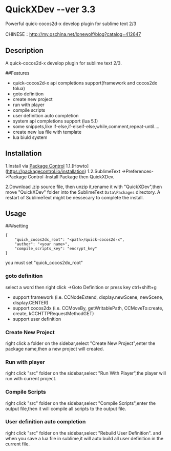 QuickXDev  --ver 3.3
=========

Powerful quick-cocos2d-x develop plugin for sublime text 2/3

CHINESE：<a href="http://my.oschina.net/lonewolf/blog?catalog=412647" target="_blank">http://my.oschina.net/lonewolf/blog?catalog=412647</a>

## Description

A quick-cocos2d-x develop plugin for sublime text 2/3.

##Features

 * quick-cocos2d-x api completions support(framework and cocos2dx tolua)
 * goto definition
 * create new project
 * run with player
 * compile scripts
 * user definition auto completion
 * system api completions support (lua 5.1)
 * some snippets,like if-else,if-elseif-else,while,comment,repeat-until....
 * create new lua file with template
 * lua biuld system

## Installation

1.Install via [Package Control](https://sublime.wbond.net/)
    1.1.[Howto] (https://packagecontrol.io/installation)
    1.2.SublimeText ->Preferences->Package Control :Install Package then QuickXDev.

2.Download .zip source file, then unzip it,rename it with "QuickXDev",then move "QuickXDev" folder into the SublimeText ```Data\Packages``` directory.  A restart of SublimeText might be nessecary to complete the install.


## Usage

###setting

```
{
    "quick_cocos2dx_root": "<path>/quick-cocos2d-x",
    "author": "<your name>",
    "compile_scripts_key": "encrypt_key"
}
```
you must set "quick_cocos2dx_root"

### goto definition

select a word then right click ->Goto Definition or press key ctrl+shift+g
 * support framework (i.e. CCNodeExtend, display.newScene, newScene, display.CENTER)
 * support cocos2dx (i.e. CCMoveBy, getWritablePath, CCMoveTo:create, create, kCCHTTPRequestMethodGET)
 * support user definition 

### Create New Project

 right click a folder on the sidebar,select "Create New Project",enter the package name,then a new project will created.

### Run with player

 right click "src" folder on the sidebar,select "Run With Player",the player will run with current project.

### Compile Scripts

 right click "src" folder on the sidebar,select "Compile Scripts",enter the output file,then it will compile all scripts to the output file.

### User definition auto completion

 right click "src" folder on the sidebar,select "Rebuild User Definition".
 and when you save a lua file in sublime,it will auto build all user definition in the current file.
